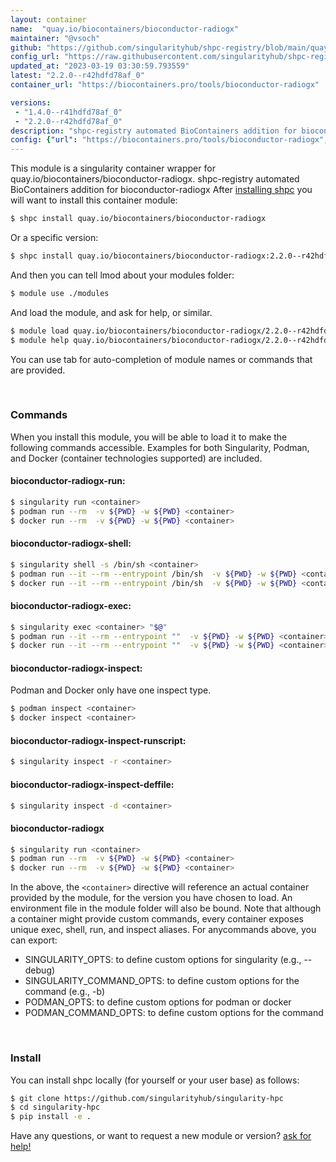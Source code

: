 ```yaml
---
layout: container
name:  "quay.io/biocontainers/bioconductor-radiogx"
maintainer: "@vsoch"
github: "https://github.com/singularityhub/shpc-registry/blob/main/quay.io/biocontainers/bioconductor-radiogx/container.yaml"
config_url: "https://raw.githubusercontent.com/singularityhub/shpc-registry/main/quay.io/biocontainers/bioconductor-radiogx/container.yaml"
updated_at: "2023-03-19 03:30:59.793559"
latest: "2.2.0--r42hdfd78af_0"
container_url: "https://biocontainers.pro/tools/bioconductor-radiogx"

versions:
 - "1.4.0--r41hdfd78af_0"
 - "2.2.0--r42hdfd78af_0"
description: "shpc-registry automated BioContainers addition for bioconductor-radiogx"
config: {"url": "https://biocontainers.pro/tools/bioconductor-radiogx", "maintainer": "@vsoch", "description": "shpc-registry automated BioContainers addition for bioconductor-radiogx", "latest": {"2.2.0--r42hdfd78af_0": "sha256:e78c8b1d3f66ceb7015977f899ad34b7e7534a93da1913d2d5faae84708ec2f0"}, "tags": {"1.4.0--r41hdfd78af_0": "sha256:acaeceeb1d430de49232c80700f89832dff4f94b9b1545bdd91c532878f9f0d7", "2.2.0--r42hdfd78af_0": "sha256:e78c8b1d3f66ceb7015977f899ad34b7e7534a93da1913d2d5faae84708ec2f0"}, "docker": "quay.io/biocontainers/bioconductor-radiogx"}
---
```


This module is a singularity container wrapper for quay.io/biocontainers/bioconductor-radiogx.
shpc-registry automated BioContainers addition for bioconductor-radiogx
After [installing shpc](#install) you will want to install this container module:


```bash
$ shpc install quay.io/biocontainers/bioconductor-radiogx
```

Or a specific version:

```bash
$ shpc install quay.io/biocontainers/bioconductor-radiogx:2.2.0--r42hdfd78af_0
```

And then you can tell lmod about your modules folder:

```bash
$ module use ./modules
```

And load the module, and ask for help, or similar.

```bash
$ module load quay.io/biocontainers/bioconductor-radiogx/2.2.0--r42hdfd78af_0
$ module help quay.io/biocontainers/bioconductor-radiogx/2.2.0--r42hdfd78af_0
```

You can use tab for auto-completion of module names or commands that are provided.

<br>

### Commands

When you install this module, you will be able to load it to make the following commands accessible.
Examples for both Singularity, Podman, and Docker (container technologies supported) are included.

#### bioconductor-radiogx-run:

```bash
$ singularity run <container>
$ podman run --rm  -v ${PWD} -w ${PWD} <container>
$ docker run --rm  -v ${PWD} -w ${PWD} <container>
```

#### bioconductor-radiogx-shell:

```bash
$ singularity shell -s /bin/sh <container>
$ podman run --it --rm --entrypoint /bin/sh  -v ${PWD} -w ${PWD} <container>
$ docker run --it --rm --entrypoint /bin/sh  -v ${PWD} -w ${PWD} <container>
```

#### bioconductor-radiogx-exec:

```bash
$ singularity exec <container> "$@"
$ podman run --it --rm --entrypoint ""  -v ${PWD} -w ${PWD} <container> "$@"
$ docker run --it --rm --entrypoint ""  -v ${PWD} -w ${PWD} <container> "$@"
```

#### bioconductor-radiogx-inspect:

Podman and Docker only have one inspect type.

```bash
$ podman inspect <container>
$ docker inspect <container>
```

#### bioconductor-radiogx-inspect-runscript:

```bash
$ singularity inspect -r <container>
```

#### bioconductor-radiogx-inspect-deffile:

```bash
$ singularity inspect -d <container>
```



#### bioconductor-radiogx

```bash
$ singularity run <container>
$ podman run --rm  -v ${PWD} -w ${PWD} <container>
$ docker run --rm  -v ${PWD} -w ${PWD} <container>
```


In the above, the `<container>` directive will reference an actual container provided
by the module, for the version you have chosen to load. An environment file in the
module folder will also be bound. Note that although a container
might provide custom commands, every container exposes unique exec, shell, run, and
inspect aliases. For anycommands above, you can export:

 - SINGULARITY_OPTS: to define custom options for singularity (e.g., --debug)
 - SINGULARITY_COMMAND_OPTS: to define custom options for the command (e.g., -b)
 - PODMAN_OPTS: to define custom options for podman or docker
 - PODMAN_COMMAND_OPTS: to define custom options for the command

<br>

### Install

You can install shpc locally (for yourself or your user base) as follows:

```bash
$ git clone https://github.com/singularityhub/singularity-hpc
$ cd singularity-hpc
$ pip install -e .
```

Have any questions, or want to request a new module or version? [ask for help!](https://github.com/singularityhub/singularity-hpc/issues)